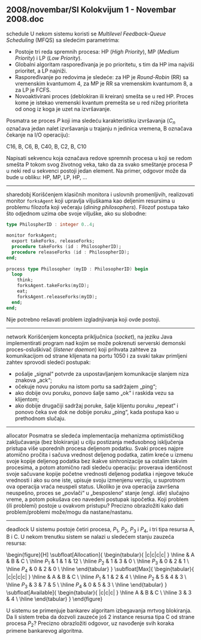 2008/novembar/SI Kolokvijum 1 - Novembar 2008.doc
--------------------------------------------------------------------------------
schedule
U nekom sistemu  koristi  se *Multilevel Feedback-Queue Scheduling* (MFQS)  sa sledećim parametrima: 

- Postoje tri reda spremnih procesa: HP (*High Priority*), MP (*Medium Priority*)  i  LP  (*Low Priority*). 
- Globalni algoritam raspoređivanja je po prioritetu, s tim da HP ima najviši prioritet, a LP najniži. 
- Raspoređivanje po redovima je sledeće: za HP je *Round-Robin* (RR) sa vremenskim kvantumom 4, za MP je RR sa vremenskim kvantumom 8, a za LP je FCFS. 
- Novoaktivirani proces (deblokiran ili kreiran) smešta se u red HP. Proces kome je istekao vremenski kvantum premešta se u red nižeg prioriteta od onog iz koga je uzet na izvršavanje. 

Posmatra se proces $P$ koji ima sledeću karakteristiku izvršavanja ($C_n$ označava jedan nalet izvršavanja u trajanju n jedinica vremena, B označava čekanje na I/O operaciju): 

C16, B, C6, B, C40, B, C2, B, C10 

Napisati sekvencu koja označava redove spremnih procesa u koji se redom smešta P tokom svog životnog veka, tako da za svako smeštanje procesa P u neki red u sekvenci postoji jedan element. Na primer, odgovor može da bude u obliku: HP, MP, LP, HP, ... 

--------------------------------------------------------------------------------
sharedobj
Korišćenjem klasičnih monitora i uslovnih promenljivih, realizovati monitor `forksAgent` koji upravlja  viljuškama  kao  deljenim  resursima  u  problemu  filozofa  koji  večeraju  (*dining philosophers*). Filozof postupa tako što odjednom uzima obe svoje viljuške, ako su slobodne: 
```ada
type PhilospherID : integer 0..4; 
 
monitor forksAgent; 
  export takeForks, releaseForks; 
  procedure takeForks (id : PhilosopherID); 
  procedure releaseForks (id : PhilosopherID); 
end; 
 
process type Philosopher (myID : PhilosopherID) begin 
  loop 
    think; 
    forksAgent.takeForks(myID); 
    eat; 
    forksAgent.releaseForks(myID); 
  end; 
end; 
```
Nije potrebno rešavati problem izgladnjivanja koji ovde postoji. 

--------------------------------------------------------------------------------
network
Korišćenjem koncepta priključnica (*socket*), na jeziku Java implementirati program nad kojim se  može  pokrenuti serverski demonski  proces-osluškivač  (*listener daemon*)  koji  prihvata zahteve za komunikacijom od strane klijenata na portu 1050 i za svaki takav primljeni zahtev sprovodi sledeći postupak: 

- pošalje  „signal“  potvrde  za  uspostavljanjem  komunikacije  slanjem  niza  znakova „ack“; 
- očekuje novu poruku na istom portu sa sadržajem „ping“; 
- ako dobije ovu poruku, ponovo šalje samo „ok“ i raskida vezu sa klijentom; 
- ako dobije drugačiji sadržaj poruke, šalje klijentu poruku „repeat“ i ponovo čeka sve dok ne dobije poruku „ping“, kada postupa kao u prethodnom slučaju. 

--------------------------------------------------------------------------------
allocator
Posmatra se sledeća implementacija mehanizma optimističkog zaključavanja (bez blokiranja) u cilju postizanja međusobnog isključenja pristupa više uporednih procesa deljenom podatku. Svaki  proces  najpre  atomično  pročita  i  sačuva  vrednost  deljenog  podatka,  zatim  kreće  u izmenu svoje kopije deljenog podatka bez ikakve sinhronizacije sa ostalim takvim procesima, a potom atomično radi sledeću operaciju: proverava identičnost svoje sačuvane kopije početne vrednosti  deljenog  podatka  i  njegove  tekuće  vrednosti  i  ako  su  one  iste,  upisuje  svoju izmenjenu verziju, u suprotnom ova operacija vraća neuspeli status. Ukoliko je ova operacija završena neuspešno, proces se „povlači“ u „besposleno“ stanje (engl. *idle*) slučajno vreme, a potom  pokušava  ceo  navedeni  postupak  ispočetka.  Koji  problem  (ili  problemi)  postoje  u ovakvom  pristupu?  Precizno  obrazložiti  kako  dati  problem/problemi  može/mogu  da nastane/nastanu. 

--------------------------------------------------------------------------------
deadlock
U sistemu postoje četiri procesa, $P_1$, $P_2$, $P_3$ i $P_4$, i tri tipa resursa A, B i C. U nekom trenutku sistem se nalazi u sledećem stanju zauzeća resursa: 

\begin{figure}[H]
\subfloat[Allocation]{
\begin{tabular}{ |c|c|c|c| }
\hline
   & A & B & C \\
\hline
$P_1$ & 1 & 1 & 12 \\
\hline
$P_2$ & 1 & 3 & 0 \\
\hline
$P_3$ & 0 & 2 & 1 \\
\hline
$P_4$ & 0 & 2 & 0 \\
\hline
\end{tabular}
}
\subfloat[Max]{
\begin{tabular}{ |c|c|c|c| }
\hline
   & A & B & C \\
\hline
$P_1$ & 1 & 2 & 4 \\
\hline
$P_2$ & 5 & 4 & 3 \\
\hline
$P_3$ & 3 & 7 & 5 \\
\hline
$P_4$ & 0 & 5 & 3 \\
\hline
\end{tabular}
}
\subfloat[Available]{
\begin{tabular}{ |c|c|c| }
\hline
A & B & C \\
\hline
3 & 3 & 4 \\
\hline
\end{tabular}
}
\end{figure}

U sistemu se primenjuje bankarev algoritam izbegavanja mrtvog blokiranja. Da li sistem treba da dozvoli zauzeće još 2 instance resursa tipa   C od strane procesa $P_2$? Precizno obrazložiti odgovor, uz navođenje svih koraka primene bankarevog algoritma.
